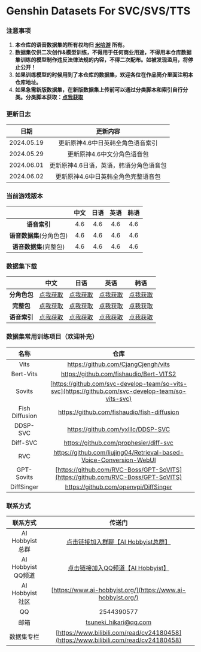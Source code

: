 # Genshin Datasets For SVC/SVS/TTS
### 注意事项
1. **本仓库的语音数据集的所有权均归 [米哈游](https://www.mihoyo.com/) 所有。**
2. **数据集仅供二次创作&模型训练，不得用于任何商业用途，不得用本仓库数据集训练的模型制作违反法律法规的内容，不得二次配布。如被发现滥用，将停止公开！**
3. **如果训练模型的时候用到了本仓库的数据集，欢迎各位在作品简介里面注明本仓库地址。**
4. **如果急需新版数据集，在新版数据集上传前可以通过分类脚本和索引自行分类。分类脚本获取：[点我获取](https://github.com/AI-Hobbyist/Genshin_Voice_Sorting_Scripts)**

### 更新日志

|    日期    |                更新内容                 |
| :--------: | :-------------------------------------: |
| 2024.05.19 |    更新原神4.6中日英韩全角色语音索引    |
| 2024.05.29 |       更新原神4.6中文分角色语音包       |
| 2024.06.01 | 更新原神4.6日语，英语，韩语分角色语音包 |
| 2024.06.02 |   更新原神4.6中日英韩全角色完整语音包   |

### 当前游戏版本

|                          | 中文 | 日语 | 英语 | 韩语 |
| :----------------------: | :--: | :--: | :--: | :--: |
|       **语音索引**       | 4.6  | 4.6  | 4.6  | 4.6  |
| **语音数据集**(分角色包) | 4.6  | 4.6  | 4.6  | 4.6  |
|  **语音数据集**(完整包)  | 4.6  | 4.6  | 4.6  | 4.6  |

### 数据集下载

|  |                             中文                             |                             日语                             |                             英语                             |                             韩语                             |
| :--------: | :----------------------------------------------------------: | :----------------------------------------------------------: | :----------------------------------------------------------: | :----------------------------------------------------------: |
|   **分角色包**   | [点我获取](https://pan.ai-hobbyist.org/Genshin%20Datasets/%E4%B8%AD%E6%96%87%20-%20Chinese/%E5%88%86%E8%A7%92%E8%89%B2%20-%20Single) | [点我获取](https://pan.ai-hobbyist.org/Genshin%20Datasets/%E6%97%A5%E8%AF%AD%20-%20Japanese/%E5%88%86%E8%A7%92%E8%89%B2%20-%20Single) | [点我获取](https://pan.ai-hobbyist.org/Genshin%20Datasets/%E8%8B%B1%E8%AF%AD%20-%20English/%E5%88%86%E8%A7%92%E8%89%B2%20-%20Single) | [点我获取](https://pan.ai-hobbyist.org/Genshin%20Datasets/%E9%9F%A9%E8%AF%AD%20-%20Korean/%E5%88%86%E8%A7%92%E8%89%B2%20-%20Single) |
|   **完整包**   |       [点我获取](https://pan.ai-hobbyist.org/d/Genshin%20Datasets/%E4%B8%AD%E6%96%87%20-%20Chinese/%E5%AE%8C%E6%95%B4%E5%8C%85%20-%20Full/Genshin4.6_CN.7z)       |       [点我获取](https://pan.ai-hobbyist.org/d/Genshin%20Datasets/%E6%97%A5%E8%AF%AD%20-%20Japanese/%E5%AE%8C%E6%95%B4%E5%8C%85%20-%20Full/Genshin4.6_JP.7z)       |       [点我获取](https://pan.ai-hobbyist.org/d/Genshin%20Datasets/%E8%8B%B1%E8%AF%AD%20-%20English/%E5%AE%8C%E6%95%B4%E5%8C%85%20-%20Full/Genshin4.6_EN.7z)       |                            [点我获取](https://pan.ai-hobbyist.org/d/Genshin%20Datasets/%E9%9F%A9%E8%AF%AD%20-%20Korean/%E5%AE%8C%E6%95%B4%E5%8C%85%20-%20Full/Genshin4.6_KR.7z)                            |
| **语音索引** | [点我获取](https://github.com/AI-Hobbyist/Genshin_Voice_Sorting_Scripts/raw/main/AI%20Hobbyist%20Version/Indexs/4.6/CHS.json) | [点我获取](https://github.com/AI-Hobbyist/Genshin_Voice_Sorting_Scripts/raw/main/AI%20Hobbyist%20Version/Indexs/4.6/JP.json) | [点我获取](https://github.com/AI-Hobbyist/Genshin_Voice_Sorting_Scripts/raw/main/AI%20Hobbyist%20Version/Indexs/4.6/EN.json) | [点我获取](https://github.com/AI-Hobbyist/Genshin_Voice_Sorting_Scripts/raw/main/AI%20Hobbyist%20Version/Indexs/4.6/KR.json) |

### 数据集常用训练项目（欢迎补充）

|      名称      |                             仓库                             |
| :------------: | :----------------------------------------------------------: |
|      Vits      |             https://github.com/CjangCjengh/vits              |
|Bert-Vits	| https://github.com/fishaudio/Bert-VITS2  |
|     Sovits     | [https://github.com/svc-develop-team/so-vits-svc](https://github.com/svc-develop-team/so-vits-svc) |
| Fish Diffusion |         https://github.com/fishaudio/fish-diffusion          |
|    DDSP-SVC    |              https://github.com/yxlllc/DDSP-SVC              |
|    Diff-SVC    |            https://github.com/prophesier/diff-svc            |
|      RVC       | https://github.com/liujing04/Retrieval-based-Voice-Conversion-WebUI |
| GPT-Sovits | [https://github.com/RVC-Boss/GPT-SoVITS](https://github.com/RVC-Boss/GPT-SoVITS) |
|   DiffSinger   |            https://github.com/openvpi/DiffSinger             |

### 联系方式

|      联系方式      |                            传送门                            |
| :----------------: | :----------------------------------------------------------: |
| AI Hobbyist总群 | [点击链接加入群聊【AI Hobbyist总群】](http://qm.qq.com/cgi-bin/qm/qr?_wv=1027&k=7vd0kFFgSdgx3c3CZ33J01dx2XTdfelr&authKey=rsG7W1bP3mlsg3UfTpsVrLV%2BLYvmsqJvH%2F2KoWswFd3pa7nkBf0oEV5vCYvBHZLS&noverify=0&group_code=309046913) |
| AI Hobbyist QQ频道 | [点击链接加入QQ频道【AI Hobbyist】](https://pd.qq.com/s/8c2wkdwyl) |
|  AI Hobbyist社区   | [https://www.ai-hobbyist.org/](https://www.ai-hobbyist.org/) |
|         QQ         |                          2544390577                          |
|        邮箱        |                    tsuneki_hikari@qq.com                     |
|        数据集专栏        |                    [https://www.bilibili.com/read/cv24180458](https://www.bilibili.com/read/cv24180458)                     |

